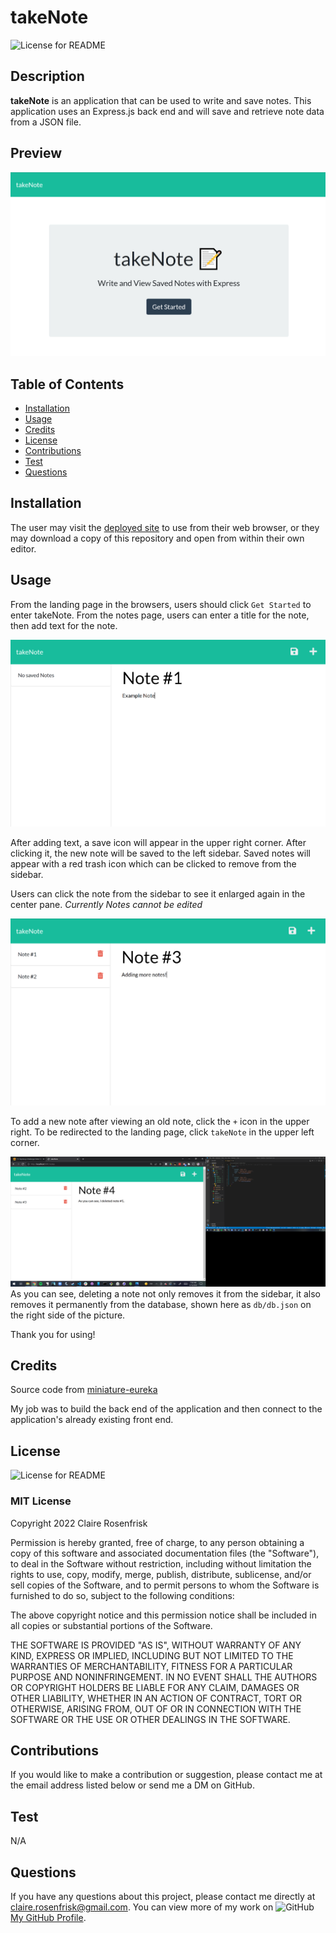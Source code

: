 
  
  # takeNote
  ![License for README](https://img.shields.io/badge/license-MIT-green/)


  ## Description
  **takeNote** is an application that can be used to write and save notes. This application uses an Express.js back end and will save and retrieve note data from a JSON file.


  ## Preview
  ![takeNote Landing Page](public/assets/images/LandingPage.png)


  ## Table of Contents
  * [Installation](#Installation)
  * [Usage](#Usage)
  * [Credits](#Credits)
  * [License](#License)
  * [Contributions](#Contributions)
  * [Test](#Test)
  * [Questions](#Questions)
  

  ## Installation
  The user may visit the [deployed site]() to use from their web browser, or they may download a copy of this repository and open from within their own editor.


  ## Usage

  From the landing page in the browsers, users should click `Get Started` to enter takeNote. From the notes page, users can enter a title for the note, then add text for the note. 
  
  ![Writing First Note](public/assets/images/SampleNote.png)

  After adding text, a save icon will appear in the upper right corner. After clicking it, the new note will be saved to the left sidebar. Saved notes will appear with a red trash icon which can be clicked to remove from the sidebar. 
  
  Users can click the note from the sidebar to see it enlarged again in the center pane. *Currently Notes cannot be edited*

  ![Viewing Saved Notes](public/assets/images/AddingMoreNotes.png)
  
  To add a new note after viewing an old note, click the `+` icon in the upper right. To be redirected to the landing page, click `takeNote` in the upper left corner.

  ![Deleting and Adding New Notes](public/assets/images/DeletingAddingNotes.png)
  As you can see, deleting a note not only removes it from the sidebar, it also removes it permanently from the database, shown here as `db/db.json` on the right side of the picture.

  Thank you for using!

  ## Credits

  Source code from [miniature-eureka](https://github.com/coding-boot-camp/miniature-eureka)
  
  My job was to build the back end of the application and then connect to the application's already existing front end.


  ## License
  ![License for README](https://img.shields.io/badge/license-MIT-green/)
  
  ### MIT License

  Copyright 2022 Claire Rosenfrisk

  Permission is hereby granted, free of charge, to any person obtaining a copy of this software and associated documentation files (the "Software"), to deal in the Software without restriction, including without limitation the rights to use, copy, modify, merge, publish, distribute, sublicense, and/or sell copies of the Software, and to permit persons to whom the Software is furnished to do so, subject to the following conditions:
      
  The above copyright notice and this permission notice shall be included in all copies or substantial portions of the Software.
      
  THE SOFTWARE IS PROVIDED "AS IS", WITHOUT WARRANTY OF ANY KIND, EXPRESS OR IMPLIED, INCLUDING BUT NOT LIMITED TO THE WARRANTIES OF MERCHANTABILITY, FITNESS FOR A PARTICULAR PURPOSE AND NONINFRINGEMENT. IN NO EVENT SHALL THE AUTHORS OR COPYRIGHT HOLDERS BE LIABLE FOR ANY CLAIM, DAMAGES OR OTHER LIABILITY, WHETHER IN AN ACTION OF CONTRACT, TORT OR OTHERWISE, ARISING FROM, OUT OF OR IN CONNECTION WITH THE SOFTWARE OR THE USE OR OTHER DEALINGS IN THE SOFTWARE.
  

  ## Contributions
  If you would like to make a contribution or suggestion, please contact me at the email address listed below or send me a DM on GitHub.


  ## Test
  N/A

  
  ## Questions
  If you have any questions about this project, please contact me directly at claire.rosenfrisk@gmail.com. You can view more of my work on 
  ![GitHub](/Develop/assets/images/github-brands.svg) [My GitHub Profile](https://github.com/crosenfrisk).

